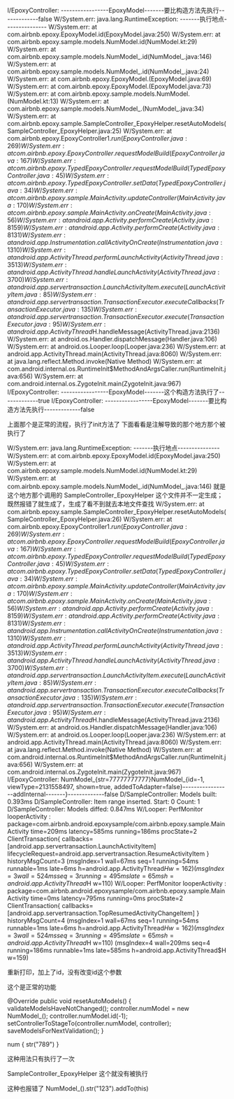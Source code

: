 
I/EpoxyController: -----------------EpoxyModel-------要比构造方法先执行-------------false
W/System.err: java.lang.RuntimeException: -------执行地点---------------
W/System.err:     at com.airbnb.epoxy.EpoxyModel.id(EpoxyModel.java:250)
W/System.err:     at com.airbnb.epoxy.sample.models.NumModel.id(NumModel.kt:29)
W/System.err:     at com.airbnb.epoxy.sample.models.NumModel_.id(NumModel_.java:146)
W/System.err:     at com.airbnb.epoxy.sample.models.NumModel_.id(NumModel_.java:24)
W/System.err:     at com.airbnb.epoxy.EpoxyModel.<init>(EpoxyModel.java:69)
W/System.err:     at com.airbnb.epoxy.EpoxyModel.<init>(EpoxyModel.java:73)
W/System.err:     at com.airbnb.epoxy.sample.models.NumModel.<init>(NumModel.kt:13)
W/System.err:     at com.airbnb.epoxy.sample.models.NumModel_.<init>(NumModel_.java:34)
W/System.err:     at com.airbnb.epoxy.sample.SampleController_EpoxyHelper.resetAutoModels(SampleController_EpoxyHelper.java:25)
W/System.err:     at com.airbnb.epoxy.EpoxyController$1.run(EpoxyController.java:269)
W/System.err:     at com.airbnb.epoxy.EpoxyController.requestModelBuild(EpoxyController.java:167)
W/System.err:     at com.airbnb.epoxy.TypedEpoxyController.requestModelBuild(TypedEpoxyController.java:45)
W/System.err:     at com.airbnb.epoxy.TypedEpoxyController.setData(TypedEpoxyController.java:34)
W/System.err:     at com.airbnb.epoxy.sample.MainActivity.updateController(MainActivity.java:170)
W/System.err:     at com.airbnb.epoxy.sample.MainActivity.onCreate(MainActivity.java:56)
W/System.err:     at android.app.Activity.performCreate(Activity.java:8159)
W/System.err:     at android.app.Activity.performCreate(Activity.java:8131)
W/System.err:     at android.app.Instrumentation.callActivityOnCreate(Instrumentation.java:1310)
W/System.err:     at android.app.ActivityThread.performLaunchActivity(ActivityThread.java:3513)
W/System.err:     at android.app.ActivityThread.handleLaunchActivity(ActivityThread.java:3700)
W/System.err:     at android.app.servertransaction.LaunchActivityItem.execute(LaunchActivityItem.java:85)
W/System.err:     at android.app.servertransaction.TransactionExecutor.executeCallbacks(TransactionExecutor.java:135)
W/System.err:     at android.app.servertransaction.TransactionExecutor.execute(TransactionExecutor.java:95)
W/System.err:     at android.app.ActivityThread$H.handleMessage(ActivityThread.java:2136)
W/System.err:     at android.os.Handler.dispatchMessage(Handler.java:106)
W/System.err:     at android.os.Looper.loop(Looper.java:236)
W/System.err:     at android.app.ActivityThread.main(ActivityThread.java:8060)
W/System.err:     at java.lang.reflect.Method.invoke(Native Method)
W/System.err:     at com.android.internal.os.RuntimeInit$MethodAndArgsCaller.run(RuntimeInit.java:656)
W/System.err:     at com.android.internal.os.ZygoteInit.main(ZygoteInit.java:967)
I/EpoxyController: -----------------EpoxyModel-------这个构造方法执行了-------------true
I/EpoxyController: -----------------EpoxyModel-------要比构造方法先执行-------------false

上面那个是正常的流程，执行了init方法了
下面看看是注解导致的那个地方那个被执行了

W/System.err: java.lang.RuntimeException: -------执行地点---------------
W/System.err:     at com.airbnb.epoxy.EpoxyModel.id(EpoxyModel.java:250)
W/System.err:     at com.airbnb.epoxy.sample.models.NumModel.id(NumModel.kt:29)
W/System.err:     at com.airbnb.epoxy.sample.models.NumModel_.id(NumModel_.java:146)
就是这个地方那个调用的 SampleController_EpoxyHelper 这个文件并不一定生成；既然报错了就生成了，生成了看不到就去本地文件查找
W/System.err:     at com.airbnb.epoxy.sample.SampleController_EpoxyHelper.resetAutoModels(SampleController_EpoxyHelper.java:26)
W/System.err:     at com.airbnb.epoxy.EpoxyController$1.run(EpoxyController.java:269)
W/System.err:     at com.airbnb.epoxy.EpoxyController.requestModelBuild(EpoxyController.java:167)
W/System.err:     at com.airbnb.epoxy.TypedEpoxyController.requestModelBuild(TypedEpoxyController.java:45)
W/System.err:     at com.airbnb.epoxy.TypedEpoxyController.setData(TypedEpoxyController.java:34)
W/System.err:     at com.airbnb.epoxy.sample.MainActivity.updateController(MainActivity.java:170)
W/System.err:     at com.airbnb.epoxy.sample.MainActivity.onCreate(MainActivity.java:56)
W/System.err:     at android.app.Activity.performCreate(Activity.java:8159)
W/System.err:     at android.app.Activity.performCreate(Activity.java:8131)
W/System.err:     at android.app.Instrumentation.callActivityOnCreate(Instrumentation.java:1310)
W/System.err:     at android.app.ActivityThread.performLaunchActivity(ActivityThread.java:3513)
W/System.err:     at android.app.ActivityThread.handleLaunchActivity(ActivityThread.java:3700)
W/System.err:     at android.app.servertransaction.LaunchActivityItem.execute(LaunchActivityItem.java:85)
W/System.err:     at android.app.servertransaction.TransactionExecutor.executeCallbacks(TransactionExecutor.java:135)
W/System.err:     at android.app.servertransaction.TransactionExecutor.execute(TransactionExecutor.java:95)
W/System.err:     at android.app.ActivityThread$H.handleMessage(ActivityThread.java:2136)
W/System.err:     at android.os.Handler.dispatchMessage(Handler.java:106)
W/System.err:     at android.os.Looper.loop(Looper.java:236)
W/System.err:     at android.app.ActivityThread.main(ActivityThread.java:8060)
W/System.err:     at java.lang.reflect.Method.invoke(Native Method)
W/System.err:     at com.android.internal.os.RuntimeInit$MethodAndArgsCaller.run(RuntimeInit.java:656)
W/System.err:     at com.android.internal.os.ZygoteInit.main(ZygoteInit.java:967)
I/EpoxyController: NumModel_{str=77777777777}NumModel_{id=-1, viewType=2131558497, shown=true, addedToAdapter=false}-----------------addInternal-------}-------------false
D/SampleController: Models built: 0.393ms
D/SampleController: Item range inserted. Start: 0 Count: 1
D/SampleController: Models diffed: 0.847ms
W/Looper: PerfMonitor looperActivity : package=com.airbnb.android.epoxysample/com.airbnb.epoxy.sample.MainActivity time=209ms latency=585ms running=186ms  procState=2 ClientTransaction{ callbacks=[android.app.servertransaction.LaunchActivityItem] lifecycleRequest=android.app.servertransaction.ResumeActivityItem } historyMsgCount=3 (msgIndex=1 wall=67ms seq=1 running=54ms runnable=1ms late=6ms h=android.app.ActivityThread$H w=162) (msgIndex=3 wall=524ms seq=3 running=495ms late=65ms h=android.app.ActivityThread$H w=110)
W/Looper: PerfMonitor looperActivity : package=com.airbnb.android.epoxysample/com.airbnb.epoxy.sample.MainActivity time=0ms latency=795ms running=0ms  procState=2 ClientTransaction{ callbacks=[android.app.servertransaction.TopResumedActivityChangeItem] } historyMsgCount=4 (msgIndex=1 wall=67ms seq=1 running=54ms runnable=1ms late=6ms h=android.app.ActivityThread$H w=162) (msgIndex=3 wall=524ms seq=3 running=495ms late=65ms h=android.app.ActivityThread$H w=110) (msgIndex=4 wall=209ms seq=4 running=186ms runnable=1ms late=585ms h=android.app.ActivityThread$H w=159)

重新打印，加上了id，没有改变id这个参数


这个是正常的功能

  @Override
  public void resetAutoModels() {
    validateModelsHaveNotChanged();
    controller.numModel = new NumModel_();
    controller.numModel.id(-1);
    setControllerToStageTo(controller.numModel, controller);
    saveModelsForNextValidation();
  }


   num {
            str("789")
        }

这种用法只有执行了一次

SampleController_EpoxyHelper 这个就没有被执行



这种也报错了
   NumModel_().str("123").addTo(this)









































































